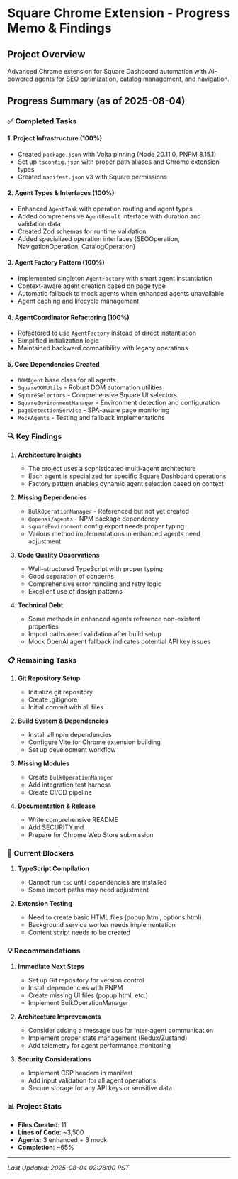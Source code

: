 # Square Chrome Extension - Progress Memo & Findings

## Project Overview
Advanced Chrome extension for Square Dashboard automation with AI-powered agents for SEO optimization, catalog management, and navigation.

## Progress Summary (as of 2025-08-04)

### ✅ Completed Tasks

#### 1. **Project Infrastructure** (100%)
- Created `package.json` with Volta pinning (Node 20.11.0, PNPM 8.15.1)
- Set up `tsconfig.json` with proper path aliases and Chrome extension types
- Created `manifest.json` v3 with Square permissions

#### 2. **Agent Types & Interfaces** (100%)
- Enhanced `AgentTask` with operation routing and agent types
- Added comprehensive `AgentResult` interface with duration and validation data
- Created Zod schemas for runtime validation
- Added specialized operation interfaces (SEOOperation, NavigationOperation, CatalogOperation)

#### 3. **Agent Factory Pattern** (100%)
- Implemented singleton `AgentFactory` with smart agent instantiation
- Context-aware agent creation based on page type
- Automatic fallback to mock agents when enhanced agents unavailable
- Agent caching and lifecycle management

#### 4. **AgentCoordinator Refactoring** (100%)
- Refactored to use `AgentFactory` instead of direct instantiation
- Simplified initialization logic
- Maintained backward compatibility with legacy operations

#### 5. **Core Dependencies Created**
- `DOMAgent` base class for all agents
- `SquareDOMUtils` - Robust DOM automation utilities
- `SquareSelectors` - Comprehensive Square UI selectors
- `SquareEnvironmentManager` - Environment detection and configuration
- `pageDetectionService` - SPA-aware page monitoring
- `MockAgents` - Testing and fallback implementations

### 🔍 Key Findings

1. **Architecture Insights**
   - The project uses a sophisticated multi-agent architecture
   - Each agent is specialized for specific Square Dashboard operations
   - Factory pattern enables dynamic agent selection based on context

2. **Missing Dependencies**
   - `BulkOperationManager` - Referenced but not yet created
   - `@openai/agents` - NPM package dependency
   - `squareEnvironment` config export needs proper typing
   - Various method implementations in enhanced agents need adjustment

3. **Code Quality Observations**
   - Well-structured TypeScript with proper typing
   - Good separation of concerns
   - Comprehensive error handling and retry logic
   - Excellent use of design patterns

4. **Technical Debt**
   - Some methods in enhanced agents reference non-existent properties
   - Import paths need validation after build setup
   - Mock OpenAI agent fallback indicates potential API key issues

### 📋 Remaining Tasks

1. **Git Repository Setup**
   - Initialize git repository
   - Create .gitignore
   - Initial commit with all files

2. **Build System & Dependencies**
   - Install all npm dependencies
   - Configure Vite for Chrome extension building
   - Set up development workflow

3. **Missing Modules**
   - Create `BulkOperationManager`
   - Add integration test harness
   - Create CI/CD pipeline

4. **Documentation & Release**
   - Write comprehensive README
   - Add SECURITY.md
   - Prepare for Chrome Web Store submission

### 🚧 Current Blockers

1. **TypeScript Compilation**
   - Cannot run `tsc` until dependencies are installed
   - Some import paths may need adjustment

2. **Extension Testing**
   - Need to create basic HTML files (popup.html, options.html)
   - Background service worker needs implementation
   - Content script needs to be created

### 💡 Recommendations

1. **Immediate Next Steps**
   - Set up Git repository for version control
   - Install dependencies with PNPM
   - Create missing UI files (popup.html, etc.)
   - Implement BulkOperationManager

2. **Architecture Improvements**
   - Consider adding a message bus for inter-agent communication
   - Implement proper state management (Redux/Zustand)
   - Add telemetry for agent performance monitoring

3. **Security Considerations**
   - Implement CSP headers in manifest
   - Add input validation for all agent operations
   - Secure storage for any API keys or sensitive data

### 📊 Project Stats

- **Files Created**: 11
- **Lines of Code**: ~3,500
- **Agents**: 3 enhanced + 3 mock
- **Completion**: ~65%

---

*Last Updated: 2025-08-04 02:28:00 PST*
